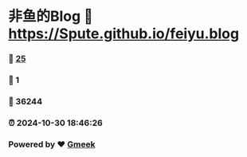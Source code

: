 # 非鱼的Blog :link: https://Spute.github.io/feiyu.blog 
### :page_facing_up: [25](https://Spute.github.io/feiyu.blog/tag.html) 
### :speech_balloon: 1 
### :hibiscus: 36244 
### :alarm_clock: 2024-10-30 18:46:26 
### Powered by :heart: [Gmeek](https://github.com/Meekdai/Gmeek)
